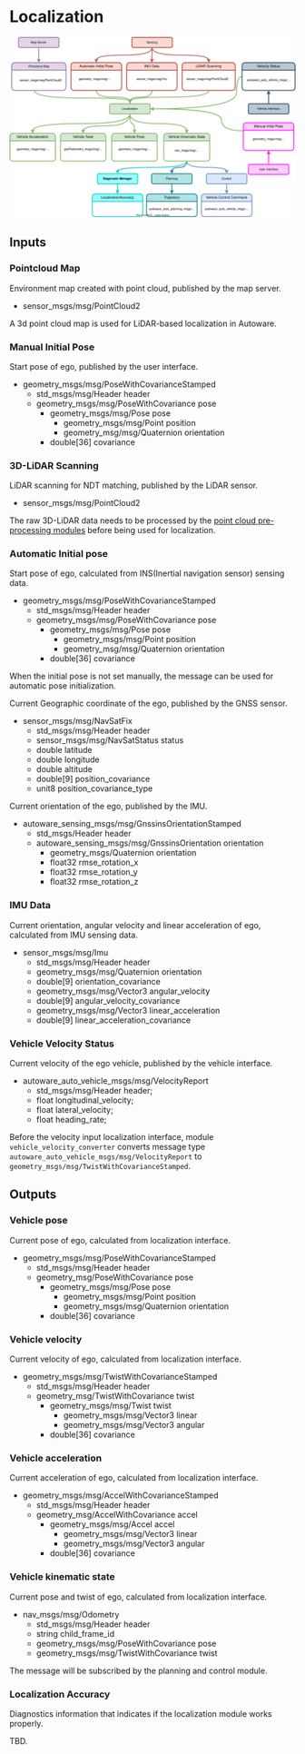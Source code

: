 # Localization

![Node diagram](images/Localization-Bus-ODD-Architecture.drawio.svg)

## Inputs

### Pointcloud Map

Environment map created with point cloud, published by the map server.

- sensor_msgs/msg/PointCloud2

A 3d point cloud map is used for LiDAR-based localization in Autoware.

### Manual Initial Pose

Start pose of ego, published by the user interface.

- geometry_msgs/msg/PoseWithCovarianceStamped
   - std_msgs/msg/Header header
   - geometry_msgs/msg/PoseWithCovariance pose
      - geometry_msgs/msg/Pose pose
         - geometry_msgs/msg/Point position
         - geometry_msg/msg/Quaternion orientation
      - double[36] covariance

### 3D-LiDAR Scanning

LiDAR scanning for NDT matching, published by the LiDAR sensor.

- sensor_msgs/msg/PointCloud2

The raw 3D-LiDAR data needs to be processed by the [point cloud pre-processing modules](../../autoware-architecture/sensing/data-types/point-cloud.md) before being used for localization.

### Automatic Initial pose

Start pose of ego, calculated from INS(Inertial navigation sensor) sensing data.

- geometry_msgs/msg/PoseWithCovarianceStamped
   - std_msgs/msg/Header header
   - geometry_msgs/msg/PoseWithCovariance pose
      - geometry_msgs/msg/Pose pose
         - geometry_msgs/msg/Point position
         - geometry_msg/msg/Quaternion orientation
      - double[36] covariance

 When the initial pose is not set manually, the message can be used for automatic pose initialization.

Current Geographic coordinate of the ego, published by the GNSS sensor.     
- sensor_msgs/msg/NavSatFix
   - std_msgs/msg/Header header
   - sensor_msgs/msg/NavSatStatus status
   - double latitude
   - double longitude
   - double altitude
   - double[9] position_covariance
   - unit8 position_covariance_type

Current orientation of the ego, published by the IMU.
- autoware_sensing_msgs/msg/GnssinsOrientationStamped
   - std_msgs/Header header
   - autoware_sensing_msgs/msg/GnssinsOrientation orientation
      - geometry_msgs/Quaternion orientation
      - float32 rmse_rotation_x
      - float32 rmse_rotation_y
      - float32 rmse_rotation_z 

### IMU Data

Current orientation, angular velocity and linear acceleration of ego, calculated from IMU sensing data.

- sensor_msgs/msg/Imu
   - std_msgs/msg/Header header
   - geometry_msgs/msg/Quaternion orientation
   - double[9] orientation_covariance
   - geometry_msgs/msg/Vector3 angular_velocity
   - double[9] angular_velocity_covariance
   - geometry_msgs/msg/Vector3 linear_acceleration
   - double[9] linear_acceleration_covariance

### Vehicle Velocity Status

Current velocity of the ego vehicle, published by the vehicle interface.

- autoware_auto_vehicle_msgs/msg/VelocityReport
   - std_msgs/msg/Header header;
   - float longitudinal_velocity;
   - float lateral_velocity;
   - float heading_rate;

Before the velocity input localization interface, module `vehicle_velocity_converter` converts message type `autoware_auto_vehicle_msgs/msg/VelocityReport` to `geometry_msgs/msg/TwistWithCovarianceStamped`.

## Outputs

### Vehicle pose

Current pose of ego, calculated from localization interface.

- geometry_msgs/msg/PoseWithCovarianceStamped
   - std_msgs/msg/Header header
   - geometry_msg/PoseWithCovariance pose
      - geometry_msgs/msg/Pose pose
         - geometry_msgs/msg/Point position
         - geometry_msgs/msg/Quaternion orientation
      - double[36] covariance

### Vehicle velocity

Current velocity of ego, calculated from localization interface.

- geometry_msgs/msg/TwistWithCovarianceStamped
   - std_msgs/msg/Header header
   - geometry_msg/TwistWithCovariance twist
      - geometry_msgs/msg/Twist twist
         - geometry_msgs/msg/Vector3 linear
         - geometry_msgs/msg/Vector3 angular
      - double[36] covariance

### Vehicle acceleration

Current acceleration of ego, calculated from localization interface.

- geometry_msgs/msg/AccelWithCovarianceStamped
   - std_msgs/msg/Header header
   - geometry_msg/AccelWithCovariance accel
      - geometry_msgs/msg/Accel accel
         - geometry_msgs/msg/Vector3 linear
         - geometry_msgs/msg/Vector3 angular
      - double[36] covariance

### Vehicle kinematic state

Current pose and twist of ego,  calculated from localization interface.

- nav_msgs/msg/Odometry
   - std_msgs/msg/Header header
   - string child_frame_id
   - geometry_msgs/msg/PoseWithCovariance pose
   - geometry_msgs/msg/TwistWithCovariance twist

The message will be subscribed by the planning and control module.

### Localization Accuracy

Diagnostics information that indicates if the localization module works properly.

TBD.